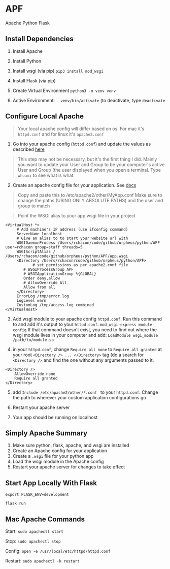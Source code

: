 # APF
Apache Python Flask

## Install Dependencies

1. Install Apache
2. Install Python
3. Install wsgi (via pip) `pip3 install mod_wsgi`
3. Install Flask (via pip)

4. Create Virtual Environment `python3 -m venv venv`
5. Active Environment: `. venv/bin/activate` (to deactivate, type
   `deactivate`

## Configure Local Apache

> Your local apache  config will differ based on os. For mac it's
`httpd.conf` and for linux it's `apache2.conf`


1. Go into your apache config (`httpd.conf`) and update the values as
   described [here](https://medium.com/@crmcmullen/how-to-install-apache-on-macos-10-13-high-sierra-and-10-14-mojave-using-homebrew-3cb6bf6e3cd4)

> This step may not be necessary, but it's the first thing I did. Mainly
you want to update your User and Group to be your computer's active User
and Group (the user displayed when you open a terminal. Type `whoami` to
see what is what.

2. Create an apache config file for your application. See
   [docs](https://flask.palletsprojects.com/en/1.1.x/deploying/mod_wsgi/)

> Copy and paste this to /etc/apache2/other/MyApp.conf
> Make sure to change the paths (USING ONLY ABSOLUTE PATHS) and the user
and group to match

> Point the WSGI alias to your app.wsgi file in your project

```
<VirtualHost *>
     # Add machine's IP address (use ifconfig command)
     ServerName localhost
     # Give an alias to to start your website url with
     WSGIDaemonProcess /Users/rchacon/code/github/orpheus/python/APF user=rchacon group=staff threads=5
     WSGIScriptAlias / /Users/rchacon/code/github/orpheus/python/APF/app.wsgi
     <Directory /Users/rchacon/code/github/orpheus/python/APF>
     		# set permissions as per apache2.conf file
        # WSGIProcessGroup APF
        # WSGIApplicationGroup %{GLOBAL}
        Order deny,allow
        # AllowOverride All
        Allow from all
     </Directory>
     ErrorLog /tmp/error.log
     LogLevel warn
     CustomLog /tmp/access.log combined
</VirtualHost>
```

3. Add wsgi module to your apache config `httpd.conf`. Run this command to and add it's output to your `httpd.conf`: `mod_wsgi-express module-config`
If that command doesn't exist, you need to find out where the wsgi
module lives in your computer and add: `LoadModule wsgi_module
/path/to/module.so`

4. in your `httpd.conf`, change `Require all none` to `Require all
   granted` at your root `<Directory /> ... </Directory>` tag (do a
   search for `<Directory />` and find the one without any arguments
   passed to it.

```
<Directory />
    AllowOverride none
    Require all granted
</Directory>
```

5. add `Include /etc/apache2/other/*.conf ` to your `httpd.conf`. Change
   the path to wherever your custom application configurations go

6. Restart your apache server

7. Your app should be running on localhost

## Simply Apache Summary

1. Make sure python, flask, apache, and wsgi are installed
2. Create an Apache config for your application
3. Create a `.wsgi` file for your python app
3. Load the wsgi module in the Apache config
4. Restart your apache server for changes to take effect

## Start App Locally With Flask

`export FLASK_ENV=development`

`flask run`

## Mac Apache Commands

Start: `sudo apachectl start`

Stop: `sudo apachectl stop`

Config: `open -e /usr/local/etc/httpd/httpd.conf`

Restart: `sudo apachectl -k restart`

